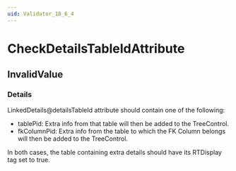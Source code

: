 ```yaml
---
uid: Validator_18_6_4
---
```


# CheckDetailsTableIdAttribute

## InvalidValue

<!-- Description, Properties, ... sections are auto-generated. -->
<!-- REPLACE ME AUTO-GENERATION -->

### Details

LinkedDetails@detailsTableId attribute should contain one of the following:
- tablePid: Extra info from that table will then be added to the TreeControl.
- fkColumnPid: Extra info from the table to which the FK Column belongs will then be added to the TreeControl.

In both cases, the table containing extra details should have its RTDisplay tag set to true.

<!-- Uncomment to add example code -->
<!--### Example code-->
